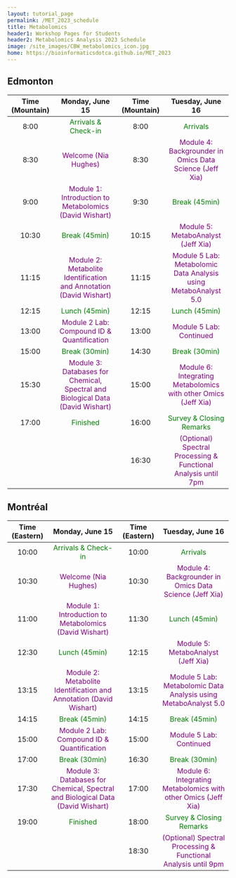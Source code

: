 ```yaml
---
layout: tutorial_page
permalink: /MET_2023_schedule
title: Metabolomics
header1: Workshop Pages for Students
header2: Metabolomics Analysis 2023 Schedule
image: /site_images/CBW_metabolomics_icon.jpg
home: https://bioinformaticsdotca.github.io/MET_2023
---
```


## Edmonton

| Time (Mountain) |                                              Monday, June 15                                               | Time (Mountain) |                                      Tuesday, June 16                                       |
| :-------------: | :--------------------------------------------------------------------------------------------------------: | :-------------: | :-----------------------------------------------------------------------------------------: |
|      8:00       |                               <font color="green">Arrivals & Check-in</font>                               |      8:00       |                             <font color="green">Arrivals</font>                             |
|      8:30       |                              <font color="purple">Welcome (Nia Hughes)</font>                              |      8:30       |     <font color="purple">Module 4: Backgrounder in Omics Data Science (Jeff Xia)</font>     |
|      9:00       |             <font color="purple">Module 1: Introduction to Metabolomics (David Wishart)</font>             |      9:30       |                          <font color="green"> Break (45min)</font>                          |
|      10:30      |                                  <font color="green">Break (45min)</font>                                  |      10:15      |               <font color="purple">Module 5: MetaboAnalyst (Jeff Xia)</font>                |
|      11:15      |       <font color="purple">Module 2: Metabolite Identification and Annotation (David Wishart)</font>       |      11:15      | <font color="purple">Module 5 Lab: Metabolomic Data Analysis using MetaboAnalyst 5.0</font> |
|      12:15      |                                  <font color="green">Lunch (45min)</font>                                  |      12:15      |                          <font color="green">Lunch (45min)</font>                           |
|      13:00      |                   <font color="purple">Module 2 Lab: Compound ID & Quantification</font>                   |      13:00      |                     <font color="purple">Module 5 Lab: Continued</font>                     |
|      15:00      |                                  <font color="green">Break (30min)</font>                                  |      14:30      |                          <font color="green">Break (30min)</font>                           |
|      15:30      | <font color="purple">Module 3: Databases for Chemical, Spectral and Biological Data (David Wishart)</font> |      15:00      | <font color="purple">Module 6: Integrating Metabolomics with other Omics (Jeff Xia)</font>  |
|      17:00      |                                    <font color="green">Finished</font>                                     |      16:00      |                     <font color="green">Survey & Closing Remarks</font>                     |
|                 |                                                                                                            |      16:30      | <font color="purple">(Optional) Spectral Processing & Functional Analysis until 7pm</font>  |

## Montréal

| Time (Eastern) |                                              Monday, June 15                                               | Time (Eastern) |                                      Tuesday, June 16                                       |
| :------------: | :--------------------------------------------------------------------------------------------------------: | :------------: | :-----------------------------------------------------------------------------------------: |
|     10:00      |                               <font color="green">Arrivals & Check-in</font>                               |     10:00      |                             <font color="green">Arrivals</font>                             |
|     10:30      |                              <font color="purple">Welcome (Nia Hughes)</font>                              |     10:30      |     <font color="purple">Module 4: Backgrounder in Omics Data Science (Jeff Xia)</font>     |
|     11:00      |             <font color="purple">Module 1: Introduction to Metabolomics (David Wishart)</font>             |     11:30      |                          <font color="green">Lunch (45min)</font>                           |
|     12:30      |                                  <font color="green">Lunch (45min)</font>                                  |     12:15      |               <font color="purple">Module 5: MetaboAnalyst (Jeff Xia)</font>                |
|     13:15      |       <font color="purple">Module 2: Metabolite Identification and Annotation (David Wishart)</font>       |     13:15      | <font color="purple">Module 5 Lab: Metabolomic Data Analysis using MetaboAnalyst 5.0</font> |
|     14:15      |                                  <font color="green">Break (45min)</font>                                  |     14:15      |                          <font color="green">Break (45min)</font>                           |
|     15:00      |                   <font color="purple">Module 2 Lab: Compound ID & Quantification</font>                   |     15:00      |                     <font color="purple">Module 5 Lab: Continued</font>                     |
|     17:00      |                                  <font color="green">Break (30min)</font>                                  |     16:30      |                          <font color="green">Break (30min)</font>                           |
|     17:30      | <font color="purple">Module 3: Databases for Chemical, Spectral and Biological Data (David Wishart)</font> |     17:00      | <font color="purple">Module 6: Integrating Metabolomics with other Omics (Jeff Xia)</font>  |
|     19:00      |                                    <font color="green">Finished</font>                                     |     18:00      |                     <font color="green">Survey & Closing Remarks</font>                     |
|                |                                                                                                            |     18:30      | <font color="purple">(Optional) Spectral Processing & Functional Analysis until 9pm</font>  |
